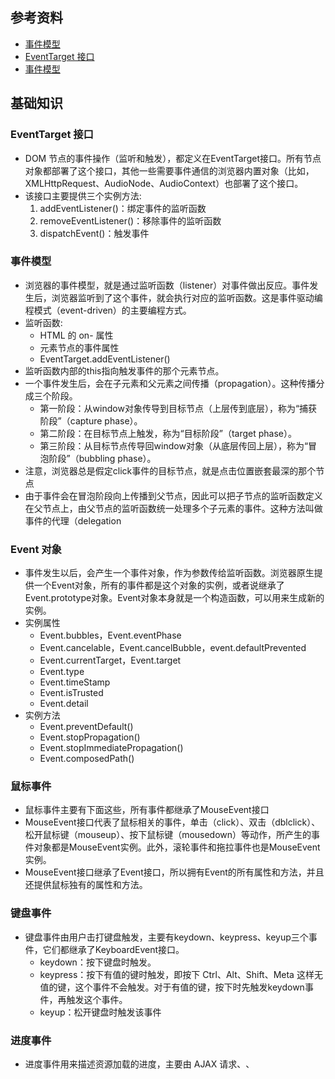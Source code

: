 ## 参考资料
- [事件模型](https://wangdoc.com/javascript/events/index.html)
- [EventTarget 接口](https://wangdoc.com/javascript/events/eventtarget.html)
- [事件模型](https://wangdoc.com/javascript/events/model.html)

## 基础知识

### EventTarget 接口
- DOM 节点的事件操作（监听和触发），都定义在EventTarget接口。所有节点对象都部署了这个接口，其他一些需要事件通信的浏览器内置对象（比如，XMLHttpRequest、AudioNode、AudioContext）也部署了这个接口。
- 该接口主要提供三个实例方法:
    1. addEventListener()：绑定事件的监听函数
    2. removeEventListener()：移除事件的监听函数
    3. dispatchEvent()：触发事件
### 事件模型
- 浏览器的事件模型，就是通过监听函数（listener）对事件做出反应。事件发生后，浏览器监听到了这个事件，就会执行对应的监听函数。这是事件驱动编程模式（event-driven）的主要编程方式。
- 监听函数:
    - HTML 的 on- 属性
    - 元素节点的事件属性
    - EventTarget.addEventListener()
- 监听函数内部的this指向触发事件的那个元素节点。
- 一个事件发生后，会在子元素和父元素之间传播（propagation）。这种传播分成三个阶段。
    - 第一阶段：从window对象传导到目标节点（上层传到底层），称为“捕获阶段”（capture phase）。
    - 第二阶段：在目标节点上触发，称为“目标阶段”（target phase）。
    - 第三阶段：从目标节点传导回window对象（从底层传回上层），称为“冒泡阶段”（bubbling phase）。
- 注意，浏览器总是假定click事件的目标节点，就是点击位置嵌套最深的那个节点
- 由于事件会在冒泡阶段向上传播到父节点，因此可以把子节点的监听函数定义在父节点上，由父节点的监听函数统一处理多个子元素的事件。这种方法叫做事件的代理（delegation

### Event 对象
- 事件发生以后，会产生一个事件对象，作为参数传给监听函数。浏览器原生提供一个Event对象，所有的事件都是这个对象的实例，或者说继承了Event.prototype对象。Event对象本身就是一个构造函数，可以用来生成新的实例。
- 实例属性
    - Event.bubbles，Event.eventPhase
    - Event.cancelable，Event.cancelBubble，event.defaultPrevented
    - Event.currentTarget，Event.target
    - Event.type
    - Event.timeStamp
    - Event.isTrusted
    - Event.detail
- 实例方法
    - Event.preventDefault()
    - Event.stopPropagation()
    - Event.stopImmediatePropagation()
    - Event.composedPath()

### 鼠标事件
- 鼠标事件主要有下面这些，所有事件都继承了MouseEvent接口
- MouseEvent接口代表了鼠标相关的事件，单击（click）、双击（dblclick）、松开鼠标键（mouseup）、按下鼠标键（mousedown）等动作，所产生的事件对象都是MouseEvent实例。此外，滚轮事件和拖拉事件也是MouseEvent实例。
- MouseEvent接口继承了Event接口，所以拥有Event的所有属性和方法，并且还提供鼠标独有的属性和方法。

### 键盘事件
- 键盘事件由用户击打键盘触发，主要有keydown、keypress、keyup三个事件，它们都继承了KeyboardEvent接口。
    - keydown：按下键盘时触发。
    - keypress：按下有值的键时触发，即按下 Ctrl、Alt、Shift、Meta 这样无值的键，这个事件不会触发。对于有值的键，按下时先触发keydown事件，再触发这个事件。
    - keyup：松开键盘时触发该事件
### 进度事件
- 进度事件用来描述资源加载的进度，主要由 AJAX 请求、<img>、<audio>、<video>、<style>、<link>等外部资源的加载触发，继承了ProgressEvent接口。
    - abort：外部资源中止加载时（比如用户取消）触发。如果发生错误导致中止，不会触发该事件。
    - error：由于错误导致外部资源无法加载时触发。
    - load：外部资源加载成功时触发。
    - loadstart：外部资源开始加载时触发。
    - loadend：外部资源停止加载时触发，发生顺序排在error、abort、load等事件的后面。
    - progress：外部资源加载过程中不断触发。
    - timeout：加载超时时触发。
### 表单事件
### 触摸事件
### 托拉事件
- 拖拉（drag）指的是，用户在某个对象上按下鼠标键不放，拖动它到另一个位置，然后释放鼠标键，将该对象放在那里。
- 拖拉的对象有好几种，包括元素节点、图片、链接、选中的文字等等。在网页中，除了元素节点默认不可以拖拉，其他（图片、链接、选中的文字）都可以直接拖拉。为了让元素节点可拖拉，可以将该节点的draggable属性设为true。
### GlobalEventHandlers 接口
- HTMLElement、Document和Window都继承了这个接口，也就是说，各种 HTML 元素、document对象、window对象上面都可以使用GlobalEventHandlers接口提供的属性。
- 事件:
    GlobalEventHandlers.onabort
    GlobalEventHandlers.onerror
    GlobalEventHandlers.onload、GlobalEventHandlers.onloadstart
    GlobalEventHandlers.onfocus，GlobalEventHandlers.onblur
    GlobalEventHandlers.onscroll
    GlobalEventHandlers.oncontextmenu，GlobalEventHandlers.onshow
